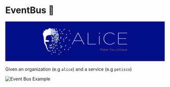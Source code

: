 # EventBus :trolleybus:

<img src="https://github.com/alice-biometrics/custom-emojis/blob/master/images/alice_header.png" width=auto>

Given an organization (e.g `alice`) and a service (e.g `petisco`)

![Event Bus Example](event-bus-example.jpg)
